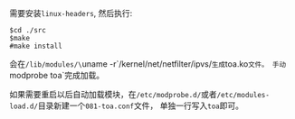 需要安装`linux-headers`, 然后执行:
```
$cd ./src
$make
#make install
```
会在`/lib/modules/\`uname -r\`/kernel/net/netfilter/ipvs/`生成`toa.ko`文件。
手动`modprobe toa`完成加载。


如果需要重启以后自动加载模块，在`/etc/modprobe.d/`或者`/etc/modules-load.d/`目录新建一个`081-toa.conf`文件，
单独一行写入`toa`即可。

